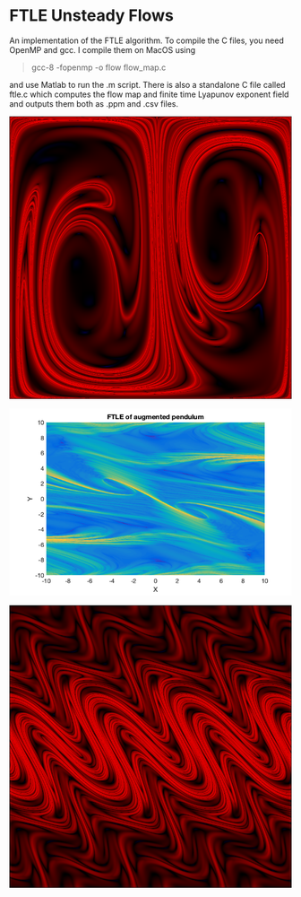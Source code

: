 # FTLE Unsteady Flows
An implementation of the FTLE algorithm. To compile the C files, you need OpenMP and gcc. I compile them on MacOS using

> gcc-8 -fopenmp -o flow flow_map.c

and use Matlab to run the .m script. There is also a standalone C file called ftle.c which computes the flow map and finite time Lyapunov exponent field and outputs them both as .ppm and .csv files.

![Double Gyre made by standalone](Generated%20Images/Double%20Gyre/ftle3.png)

![Unsteady Pendulum](Generated%20Images/Unsteady%20Pendulum%20Flow/augpend.png)

![Sinusoidal flow by standalone](Generated%20Images/sinusoidal_ftle.png)
